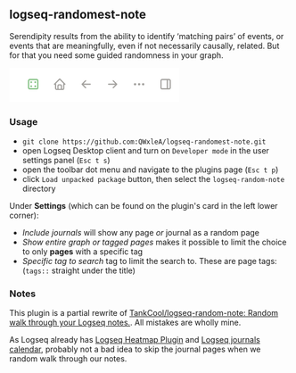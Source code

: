 ## logseq-randomest-note 

Serendipity results from the ability to identify ‘matching pairs’ of events, or events that are meaningfully, even if not necessarily causally, related. But for that you need some guided randomness in your graph.

![screenshot](./screenshot.png)

### Usage

- `git clone https://github.com:QWxleA/logseq-randomest-note.git`
- open Logseq Desktop client and turn on `Developer mode` in the user settings panel (`Esc t s`)
- open the toolbar dot menu and navigate to the plugins page (`Esc t p`)
- click `Load unpacked package` button, then select the `logseq-random-note` directory

Under **Settings** (which can be found on the plugin's card in the left lower corner):

- *Include journals* will show any page *or* journal as a random page
- *Show entire graph or tagged pages* makes it possible to limit the choice to only **pages** with a specific tag
- *Specific tag to search* tag to limit the search to. These are page tags: (`tags::` straight under the title)

### Notes

This plugin is a partial rewrite of [TankCool/logseq-random-note: Random walk through your Logseq notes.](https://github.com/TankCool/logseq-random-note). All mistakes are wholly mine.

As Logseq already has [Logseq Heatmap Plugin](https://github.com/pengx17/logseq-plugin-heatmap) and [Logseq journals calendar](https://github.com/xyhp915/logseq-journals-calendar), probably not a bad idea to skip the journal pages when we random walk through our notes.
